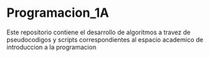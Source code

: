 # Programacion_1A
Este repositorio contiene el desarrollo de algoritmos a travez de pseudocodigos y scripts correspondientes al espacio academico  de introduccion a la programacion
